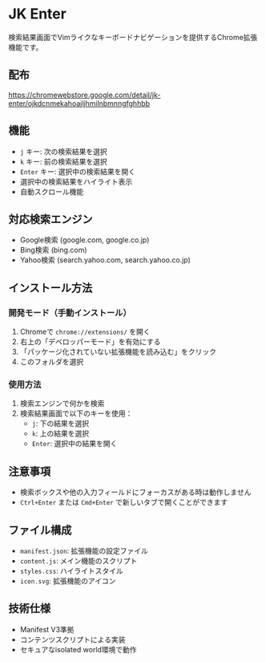 # JK Enter

検索結果画面でVimライクなキーボードナビゲーションを提供するChrome拡張機能です。

## 配布

https://chromewebstore.google.com/detail/jk-enter/ojkdcnmekahoajljhmilnbmnngfghhbb

## 機能

- `j` キー: 次の検索結果を選択
- `k` キー: 前の検索結果を選択  
- `Enter` キー: 選択中の検索結果を開く
- 選択中の検索結果をハイライト表示
- 自動スクロール機能

## 対応検索エンジン

- Google検索 (google.com, google.co.jp)
- Bing検索 (bing.com)
- Yahoo検索 (search.yahoo.com, search.yahoo.co.jp)

## インストール方法

### 開発モード（手動インストール）

1. Chromeで `chrome://extensions/` を開く
2. 右上の「デベロッパーモード」を有効にする
3. 「パッケージ化されていない拡張機能を読み込む」をクリック
4. このフォルダを選択

### 使用方法

1. 検索エンジンで何かを検索
2. 検索結果画面で以下のキーを使用：
   - `j`: 下の結果を選択
   - `k`: 上の結果を選択
   - `Enter`: 選択中の結果を開く

## 注意事項

- 検索ボックスや他の入力フィールドにフォーカスがある時は動作しません
- `Ctrl+Enter` または `Cmd+Enter` で新しいタブで開くことができます

## ファイル構成

- `manifest.json`: 拡張機能の設定ファイル
- `content.js`: メイン機能のスクリプト
- `styles.css`: ハイライトスタイル
- `icon.svg`: 拡張機能のアイコン

## 技術仕様

- Manifest V3準拠
- コンテンツスクリプトによる実装
- セキュアなisolated world環境で動作

